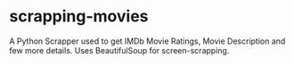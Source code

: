 scrapping-movies
================

A Python Scrapper used to get IMDb Movie Ratings, Movie Description and few more details.
Uses BeautifulSoup for screen-scrapping.
